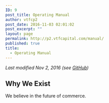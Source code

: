 ```yaml
---
ID: 9
post_title: Operating Manual
author: vtfcp2
post_date: 2016-11-03 02:01:02
post_excerpt: ""
layout: page
permalink: http://p2.vtfcapital.com/manual/
published: true
title:
  - Operating Manual
---
```

<em>Last modified Nov 2, 2016 (see <a href="https://github.com/VTFC/Codex">GitHub</a>)</em>

<h2>Why We Exist</h2>

We believe in the future of commerce.